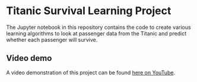 # Titanic Survival Learning Project

The Jupyter notebook in this repository contains the code to create various learning algorithms to look at passenger data from the Titanic and predict whether each passenger will survive.  

## Video demo
A video demonstration of this project can be found [here on YouTube](https://www.youtube.com/watch?v=mjjLYK0wy4Y).